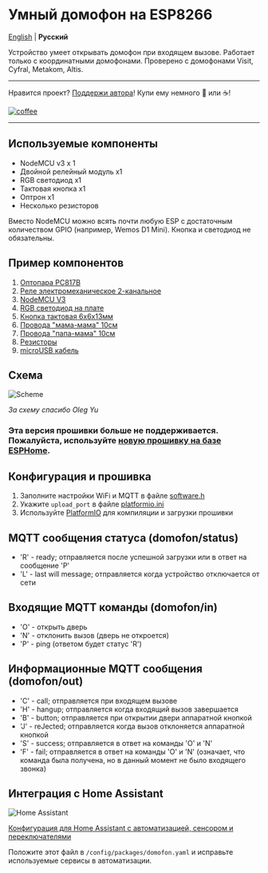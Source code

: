 # Умный домофон на ESP8266
[English](https://github.com/Anonym-tsk/smart-domofon/blob/master/native/README_EN.md) | **Русский**

Устройство умеет открывать домофон при входящем вызове. Работает только с координатными домофонами. Проверено с домофонами Visit, Cyfral, Metakom, Altis.

---

Нравится проект? [Поддержи автора](http://yasobe.ru/na/esphome)! Купи ему немного :beers: или :coffee:!

[![coffee](https://www.buymeacoffee.com/assets/img/custom_images/black_img.png)](http://yasobe.ru/na/esphome)

---

## Используемые компоненты
* NodeMCU v3 x 1
* Двойной релейный модуль x1
* RGB светодиод x1
* Тактовая кнопка x1
* Оптрон x1
* Несколько резисторов

Вместо NodeMCU можно всять почти любую ESP с достаточным количеством GPIO (например, Wemos D1 Mini). Кнопка и светодиод не обязательны.

## Пример компонентов
1. [Оптопара PC817B](https://roboshop.spb.ru/PC817B)
2. [Реле электромеханическое 2-канальное](https://roboshop.spb.ru/SRD-05VDC-SL-C-2-channel-rele)
3. [NodeMCU V3](https://roboshop.spb.ru/NodeMCU-v3-dev-board)
4. [RGB светодиод на плате](https://roboshop.spb.ru/RGB-led-module)
5. [Кнопка тактовая 6х6х13мм](https://roboshop.spb.ru/KFC-A06-13H)
6. [Провода "мама-мама" 10см](https://roboshop.spb.ru/female-to-female-line)
7. [Провода "папа-мама" 10см](https://roboshop.spb.ru/male-to-female-line)
8. [Резисторы](https://roboshop.spb.ru/600-resist-set)
9. [microUSB кабель](https://roboshop.spb.ru/BS-410)

## Схема
![Scheme](https://raw.githubusercontent.com/Anonym-tsk/smart-domofon/master/native/scheme.jpeg)

*За схему спасибо Oleg Yu*

### Эта версия прошивки больше не поддерживается. Пожалуйста, используйте [новую прошивку на базе ESPHome](https://github.com/Anonym-tsk/smart-domofon/blob/master/esphome/README.md).

## Конфигурация и прошивка
1. Заполните настройки WiFi и MQTT в файле [software.h](https://github.com/Anonym-tsk/smart-domofon/blob/master/native/src/config/software.h)
2. Укажите `upload_port` в файле [platformio.ini](https://github.com/Anonym-tsk/smart-domofon/blob/master/native/platformio.ini)
3. Используйте [PlatformIO](https://platformio.org/platformio-ide) для компиляции и загрузки прошивки

## MQTT сообщения статуса (domofon/status)
* 'R' - ready; отправляется после успешной загрузки или в ответ на сообщение 'P'
* 'L' - last will message; отправляется когда устройство отключается от сети

## Входящие MQTT команды (domofon/in)
* 'O' - открыть дверь
* 'N' - отклонить вызов (дверь не откроется)
* 'P' - ping (ответом будет статус 'R')

## Информационные MQTT сообщения (domofon/out)
* 'C' - call; отправляется при входящем вызове
* 'H' - hangup; отправляется когда входящий вызов завершается
* 'B' - button; отправляется при открытии двери аппаратной кнопкой
* 'J' - reJected; отправляется когда вызов отклоняется аппаратной кнопкой
* 'S' - success; отправляется в ответ на команды 'O' и 'N'
* 'F' - fail; отправляется в ответ на команды 'O' и 'N' (означает, что команда была получена, но в данный момент не было входящего звонка)

## Интеграция с Home Assistant
![Home Assistant](https://raw.githubusercontent.com/Anonym-tsk/smart-domofon/master/native/homeassistant/ha.png)

[Конфигурация для Home Assistant с автоматизацией, сенсором и переключателями](https://github.com/Anonym-tsk/smart-domofon/blob/master/native/homeassistant/domofon.yaml)

Положите этот файл в `/config/packages/domofon.yaml` и исправьте используемые сервисы в автоматизации.
